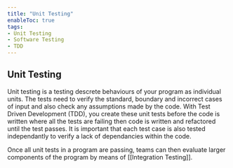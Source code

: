 ```yaml
---
title: "Unit Testing"
enableToc: true
tags:
- Unit Testing
- Software Testing
- TDD
---
```

## Unit Testing
Unit testing is a testing descrete behaviours of your program as individual units. The tests need to verify the standard, boundary and incorrect cases of input and also check any assumptions made by the code. With Test Driven Development (TDD), you create these unit tests before the code is written where all the tests are failing then code is written and refactored until the test passes. It is important that each test case is also tested independantly to verify a lack of dependancies within the code. 

Once all unit tests in a program are passing, teams can then evaluate larger components of the program by means of [[Integration Testing]]. 
